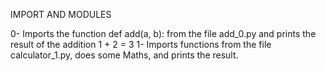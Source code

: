 IMPORT AND MODULES

0- Imports the function def add(a, b): from the file add_0.py and prints the result of the addition 1 + 2 = 3
1- Imports functions from the file calculator_1.py, does some Maths, and prints the result.